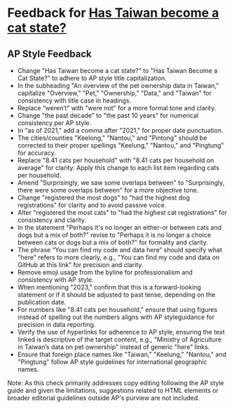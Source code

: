 # Feedback for [Has Taiwan become a cat state?](https://sabinahung.github.io/pet-ownership-taiwan/)

## AP Style Feedback

- Change "Has Taiwan become a cat state?" to "Has Taiwan Become a Cat State?" to adhere to AP style title capitalization.
- In the subheading "An overview of the pet ownership data in Taiwan," capitalize "Overview," "Pet," "Ownership," "Data," and "Taiwan" for consistency with title case in headings.
- Replace “weren’t” with "were not" for a more formal tone and clarity.
- Change "the past decade" to "the past 10 years" for numerical consistency per AP style.
- In "as of 2021," add a comma after "2021," for proper date punctuation.
- The cities/counties "Keelong," "Nantou," and "Pintong" should be corrected to their proper spellings "Keelung," "Nantou," and "Pingtung" for accuracy.
- Replace "8.41 cats per household" with "8.41 cats per household on average" for clarity. Apply this change to each list item regarding cats per household.
- Amend "Surprisingly, we saw some overlaps between" to "Surprisingly, there were some overlaps between" for a more objective tone.
- Change "registered the most dogs" to "had the highest dog registrations" for clarity and to avoid passive voice.
- Alter "registered the most cats" to "had the highest cat registrations" for consistency and clarity.
- In the statement "Perhaps it's no longer an either-or between cats and dogs but a mix of both?" revise to "Perhaps it is no longer a choice between cats or dogs but a mix of both?" for formality and clarity.
- The phrase “You can find my code and data here” should specify what "here" refers to more clearly, e.g., "You can find my code and data on GitHub at this link" for precision and clarity.
- Remove emoji usage from the byline for professionalism and consistency with AP style.
- When mentioning "2023," confirm that this is a forward-looking statement or if it should be adjusted to past tense, depending on the publication date.
- For numbers like "8.41 cats per household," ensure that using figures instead of spelling out the numbers aligns with AP styleguidance for precision in data reporting.
- Verify the use of hyperlinks for adherence to AP style, ensuring the text linked is descriptive of the target content, e.g., "Ministry of Agriculture in Taiwan’s data on pet ownership" instead of generic "here" links.
- Ensure that foreign place names like "Taiwan," "Keelung," "Nantou," and "Pingtung" follow AP style guidelines for international geographic names.

Note: As this check primarily addresses copy editing following the AP style guide and given the limitations, suggestions related to HTML elements or broader editorial guidelines outside AP's purview are not included.